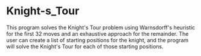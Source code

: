 # Knight-s_Tour

This program solves the Knight's Tour problem using Warnsdorff's heuristic for the first 32 moves and an exhaustive approach for the remainder. The user can create a list of starting positions for the knight, and the program will solve the Knight's Tour for each of those starting positions.
